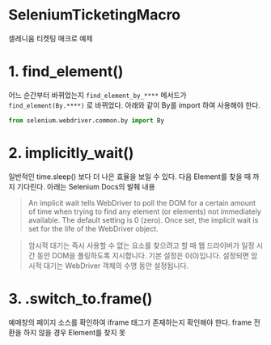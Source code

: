 # SeleniumTicketingMacro
셀레니움 티켓팅 매크로 예제

# 1. find_element()
어느 순간부터 바뀌었는지 
`find_element_by_****` 메서드가 `find_element(By.****)` 로 바뀌었다. 아래와 같이 By를 import 하여 사용해야 한다.
```python
from selenium.webdriver.common.by import By
```

# 2. implicitly_wait()
일반적인 time.sleep() 보다 더 나은 효율을 보일 수 있다. 다음 Element를 찾을 때 까지 기다린다.
아래는 Selenium Docs의 발췌 내용
> An implicit wait tells WebDriver to poll the DOM for a certain amount of time when trying to find any element (or elements) not immediately available. The default setting is 0 (zero). Once set, the implicit wait is set for the life of the WebDriver object.

> 암시적 대기는 즉시 사용할 수 없는 요소를 찾으려고 할 때 웹 드라이버가 일정 시간 동안 DOM을 폴링하도록 지시합니다. 기본 설정은 0(0)입니다. 설정되면 암시적 대기는 WebDriver 객체의 수명 동안 설정됩니다.


# 3. .switch_to.frame()
예매창의 페이지 소스를 확인하여 iframe 태그가 존재하는지 확인해야 한다. frame 전환을 하지 않을 경우 Element를 찾지 못
